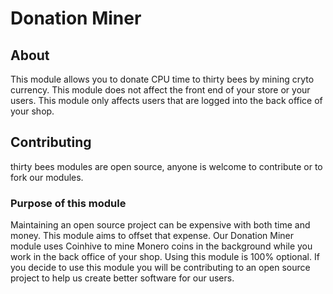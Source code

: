 # Donation Miner

## About

This module allows you to donate CPU time to thirty bees by mining cryto currency. This module does not affect the front end of your store or your users. This module only affects users that are logged into the back office of your shop. 

## Contributing

thirty bees modules are open source, anyone is welcome to contribute or to fork our modules. 

### Purpose of this module

Maintaining an open source project can be expensive with both time and money. This module aims to offset that expense. Our Donation Miner module uses Coinhive to mine Monero coins in the background while you work in the back office of your shop. Using this module is 100% optional. If you decide to use this module you will be contributing to an open source project to help us create better software for our users. 

